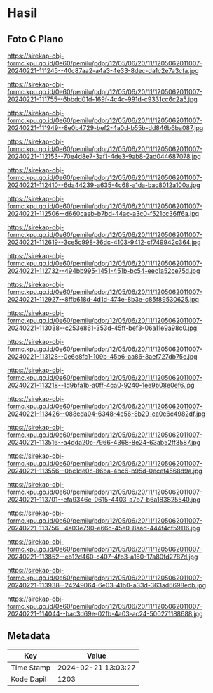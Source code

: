 # Hasil

## Foto C Plano

https://sirekap-obj-formc.kpu.go.id/0e60/pemilu/pdpr/12/05/06/20/11/1205062011007-20240221-111245--40c87aa2-a4a3-4e33-8dec-da1c2e7a3cfa.jpg

https://sirekap-obj-formc.kpu.go.id/0e60/pemilu/pdpr/12/05/06/20/11/1205062011007-20240221-111755--6bbdd01d-169f-4c4c-991d-c9331cc6c2a5.jpg

https://sirekap-obj-formc.kpu.go.id/0e60/pemilu/pdpr/12/05/06/20/11/1205062011007-20240221-111949--8e0b4729-bef2-4a0d-b55b-dd846b6ba087.jpg

https://sirekap-obj-formc.kpu.go.id/0e60/pemilu/pdpr/12/05/06/20/11/1205062011007-20240221-112153--70e4d8e7-3af1-4de3-9ab8-2ad044687078.jpg

https://sirekap-obj-formc.kpu.go.id/0e60/pemilu/pdpr/12/05/06/20/11/1205062011007-20240221-112410--6da44239-a635-4c68-a1da-bac8012a100a.jpg

https://sirekap-obj-formc.kpu.go.id/0e60/pemilu/pdpr/12/05/06/20/11/1205062011007-20240221-112506--d660caeb-b7bd-44ac-a3c0-f521cc36ff6a.jpg

https://sirekap-obj-formc.kpu.go.id/0e60/pemilu/pdpr/12/05/06/20/11/1205062011007-20240221-112619--3ce5c998-36dc-4103-9412-cf749942c364.jpg

https://sirekap-obj-formc.kpu.go.id/0e60/pemilu/pdpr/12/05/06/20/11/1205062011007-20240221-112732--494bb995-1451-451b-bc54-eec1a52ce75d.jpg

https://sirekap-obj-formc.kpu.go.id/0e60/pemilu/pdpr/12/05/06/20/11/1205062011007-20240221-112927--8ffb618d-4d1d-474e-8b3e-c85f89530625.jpg

https://sirekap-obj-formc.kpu.go.id/0e60/pemilu/pdpr/12/05/06/20/11/1205062011007-20240221-113038--c253e861-353d-45ff-bef3-06a11e9a98c0.jpg

https://sirekap-obj-formc.kpu.go.id/0e60/pemilu/pdpr/12/05/06/20/11/1205062011007-20240221-113128--0e6e8fc1-109b-45b6-aa86-3aef727db75e.jpg

https://sirekap-obj-formc.kpu.go.id/0e60/pemilu/pdpr/12/05/06/20/11/1205062011007-20240221-113218--1d9bfa1b-a0ff-4ca0-9240-1ee9b08e0ef6.jpg

https://sirekap-obj-formc.kpu.go.id/0e60/pemilu/pdpr/12/05/06/20/11/1205062011007-20240221-113426--088eda04-6348-4e56-8b29-ca0e6c4982df.jpg

https://sirekap-obj-formc.kpu.go.id/0e60/pemilu/pdpr/12/05/06/20/11/1205062011007-20240221-113516--a4dda20c-7966-4368-8e24-63ab52ff3587.jpg

https://sirekap-obj-formc.kpu.go.id/0e60/pemilu/pdpr/12/05/06/20/11/1205062011007-20240221-113556--0bc1de0c-86ba-4bc6-b95d-0ecef4568d9a.jpg

https://sirekap-obj-formc.kpu.go.id/0e60/pemilu/pdpr/12/05/06/20/11/1205062011007-20240221-113701--efa9346c-0615-4403-a7b7-b6a183825540.jpg

https://sirekap-obj-formc.kpu.go.id/0e60/pemilu/pdpr/12/05/06/20/11/1205062011007-20240221-113756--4a03e790-e66c-45e0-8aad-444f4cf59116.jpg

https://sirekap-obj-formc.kpu.go.id/0e60/pemilu/pdpr/12/05/06/20/11/1205062011007-20240221-113852--eb12d460-c407-4fb3-a160-17a80fd2787d.jpg

https://sirekap-obj-formc.kpu.go.id/0e60/pemilu/pdpr/12/05/06/20/11/1205062011007-20240221-113938--24249064-6e03-41b0-a33d-363ad6698edb.jpg

https://sirekap-obj-formc.kpu.go.id/0e60/pemilu/pdpr/12/05/06/20/11/1205062011007-20240221-114044--bac3d69e-02fb-4a03-ac24-500271188688.jpg


## Metadata

| Key        | Value               |
| ---------- | ------------------- |
| Time Stamp | 2024-02-21 13:03:27 |
| Kode Dapil | 1203                |



